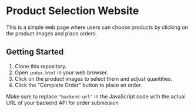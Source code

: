 # Product Selection Website

This is a simple web page where users can choose products by clicking on the product images and place orders.

## Getting Started

1. Clone this repository.
2. Open `index.html` in your web browser.
3. Click on the product images to select them and adjust quantities.
4. Click the "Complete Order" button to place an order.

Make sure to replace `"backend-url"` in the JavaScript code with the actual URL of your backend API for order submission